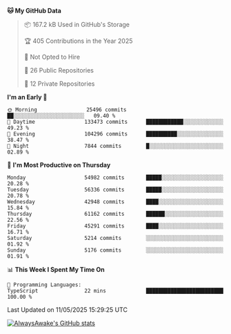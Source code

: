 <!--START_SECTION:waka-->
**🐱 My GitHub Data** 

> 📦 167.2 kB Used in GitHub's Storage 
 > 
> 🏆 405 Contributions in the Year 2025
 > 
> 🚫 Not Opted to Hire
 > 
> 📜 26 Public Repositories 
 > 
> 🔑 12 Private Repositories 
 > 
**I'm an Early 🐤** 

```text
🌞 Morning                25496 commits       ██░░░░░░░░░░░░░░░░░░░░░░░   09.40 % 
🌆 Daytime                133473 commits      ████████████░░░░░░░░░░░░░   49.23 % 
🌃 Evening                104296 commits      ██████████░░░░░░░░░░░░░░░   38.47 % 
🌙 Night                  7844 commits        █░░░░░░░░░░░░░░░░░░░░░░░░   02.89 % 
```
📅 **I'm Most Productive on Thursday** 

```text
Monday                   54982 commits       █████░░░░░░░░░░░░░░░░░░░░   20.28 % 
Tuesday                  56336 commits       █████░░░░░░░░░░░░░░░░░░░░   20.78 % 
Wednesday                42948 commits       ████░░░░░░░░░░░░░░░░░░░░░   15.84 % 
Thursday                 61162 commits       ██████░░░░░░░░░░░░░░░░░░░   22.56 % 
Friday                   45291 commits       ████░░░░░░░░░░░░░░░░░░░░░   16.71 % 
Saturday                 5214 commits        ░░░░░░░░░░░░░░░░░░░░░░░░░   01.92 % 
Sunday                   5176 commits        ░░░░░░░░░░░░░░░░░░░░░░░░░   01.91 % 
```


📊 **This Week I Spent My Time On** 

```text
💬 Programming Languages: 
TypeScript               22 mins             █████████████████████████   100.00 % 
```


 Last Updated on 11/05/2025 15:29:25 UTC
<!--END_SECTION:waka-->

[![AlwaysAwake's GitHub stats](https://github-readme-stats.vercel.app/api?username=AlwaysAwake&show_icons=true&theme=github_dark&count_private=true)](https://github.com/AlwaysAwake/AlwaysAwake)
